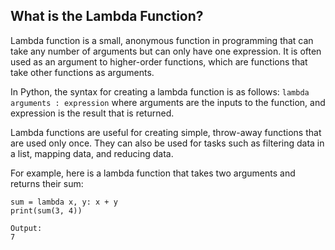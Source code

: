 ## What is the Lambda Function?
 
Lambda function is a small, anonymous function in programming that can take any number of arguments but can only have one expression. It is often used as an argument to higher-order functions, which are functions that take other functions as arguments.
 
In Python, the syntax for creating a lambda function is as follows:
`lambda arguments : expression` 
where arguments are the inputs to the function, and expression is the result that is returned.
 
Lambda functions are useful for creating simple, throw-away functions that are used only once. They can also be used for tasks such as filtering data in a list, mapping data, and reducing data.
 
For example, here is a lambda function that takes two arguments and returns their sum:
```
sum = lambda x, y: x + y
print(sum(3, 4))
 
Output:
7
```
